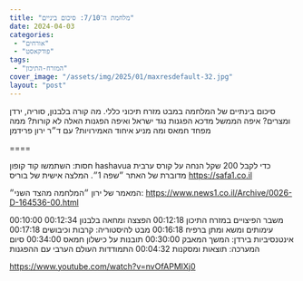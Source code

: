 ```yaml
---
title: "מלחמת ה־7/10: סיכום ביניים"
date: 2024-04-03
categories: 
 - "אורחים"
 - "פודקאסט"
tags: 
 - "המזרח-התיכון"
cover_image: "/assets/img/2025/01/maxresdefault-32.jpg"
layout: "post"
---
```


סיכום בינתיים של המלחמה במבט מזרח תיכוני כללי. מה קורה בלבנון, סוריה, ירדן ומצרים? איפה הממשל מדכא הפגנות נגד ישראל ואיפה הפגנות האלה לא קורות? ממה מפחד חמאס ומה מניע איחוד האמירויות? עם ד״ר ירון פרידמן

====

חסות: השתמשו קוד קופון hashavua כדי לקבל 200 שקל הנחה על קורס ערבית מדוברת של האתר ״שפה 1״. המלצה אישית של בוריס <https://safa1.co.il>

המאמר של ירון ״המלחמה מהצד השני״: <https://www.news1.co.il/Archive/0026-D-164536-00.html>

00:10:00 משבר הפיצויים במזרח התיכון
00:12:18 הפצצה ומחאה בלבנון
00:12:34 עימותים ומשא ומתן ברפיח
00:16:18 מבט להיסטוריה: קרבות וכיבושים
00:17:18 אינטנסיביות בירדן: המשך המאבק
00:30:00 תובנות על כישלון חמאס
00:34:00 סיום המערכה: תוצאות ומסקנות
00:04:32 התמודדות העולם הערבי עם ההפגנות

<https://www.youtube.com/watch?v=nvOfAPMlXj0>
